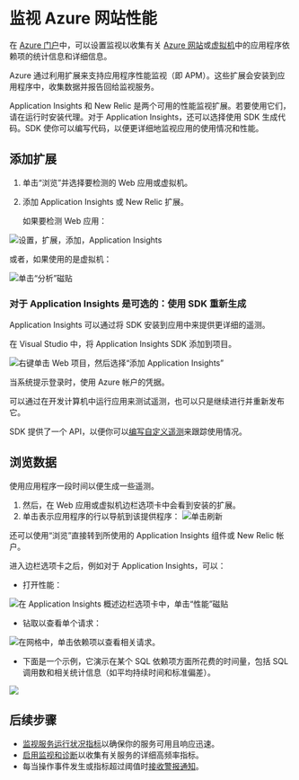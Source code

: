 <properties
	pageTitle="监视 Azure Web 应用性能"
	description="对负载和响应时间、依赖项信息绘制图表，并对性能设置警报。"
	services="azure-portal"
    documentationCenter="na"
	authors="alancameronwills" 
	manager="douge"/>

<tags 
	ms.service="azure-portal" 
	ms.date="09/23/2015"
	wacn.date="05/09/2016"/>

# 监视 Azure 网站性能

在 [Azure 门户](http://manage.windowsazure.cn)中，可以设置监视以收集有关 [Azure 网站](/documentation/articles/app-service-web-overview)或[虚拟机](/documentation/articles/virtual-machines-about)中的应用程序依赖项的统计信息和详细信息。

Azure 通过利用扩展来支持应用程序性能监视（即 APM）。这些扩展会安装到应用程序中，收集数据并报告回给监视服务。

Application Insights 和 New Relic 是两个可用的性能监视扩展。若要使用它们，请在运行时安装代理。对于 Application Insights，还可以选择使用 SDK 生成代码。SDK 使你可以编写代码，以便更详细地监视应用的使用情况和性能。

## 添加扩展

1. 单击“浏览”并选择要检测的 Web 应用或虚拟机。

2. 添加 Application Insights 或 New Relic 扩展。

    如果要检测 Web 应用：

![设置，扩展，添加，Application Insights](./media/insights-perf-analytics/05-extend.png)

或者，如果使用的是虚拟机：

![单击“分析”磁贴](./media/insights-perf-analytics/10-vm1.png)

### 对于 Application Insights 是可选的：使用 SDK 重新生成

Application Insights 可以通过将 SDK 安装到应用中来提供更详细的遥测。

在 Visual Studio 中，将 Application Insights SDK 添加到项目。

![右键单击 Web 项目，然后选择“添加 Application Insights”](./media/insights-perf-analytics/03-add.png)

当系统提示登录时，使用 Azure 帐户的凭据。

可以通过在开发计算机中运行应用来测试遥测，也可以只是继续进行并重新发布它。

SDK 提供了一个 API，以便你可以[编写自定义遥测](/documentation/articles/app-insights-api-custom-events-metrics)来跟踪使用情况。

## 浏览数据

使用应用程序一段时间以便生成一些遥测。

1. 然后，在 Web 应用或虚拟机边栏选项卡中会看到安装的扩展。
2. 单击表示应用程序的行以导航到该提供程序：
![单击刷新](./media/insights-perf-analytics/06-overview.png)

还可以使用“浏览”直接转到所使用的 Application Insights 组件或 New Relic 帐户。

进入边栏选项卡之后，例如对于 Application Insights，可以：
- 打开性能：

![在 Application Insights 概述边栏选项卡中，单击“性能”磁贴](./media/insights-perf-analytics/07-dependency.png)

- 钻取以查看单个请求：

![在网格中，单击依赖项以查看相关请求。](./media/insights-perf-analytics/08-requests.png)

- 下面是一个示例，它演示在某个 SQL 依赖项方面所花费的时间量，包括 SQL 调用数和相关统计信息（如平均持续时间和标准偏差）。 

![](./media/insights-perf-analytics/01-example.png)



## 后续步骤

* [监视服务运行状况指标](/documentation/articles/insights-how-to-customize-monitoring)以确保你的服务可用且响应迅速。
* [启用监视和诊断](/documentation/articles/insights-how-to-use-diagnostics)以收集有关服务的详细高频率指标。
* 每当操作事件发生或指标超过阈值时[接收警报通知](/documentation/articles/insights-receive-alert-notifications)。


 
<!---HONumber=Mooncake_0503_2016-->